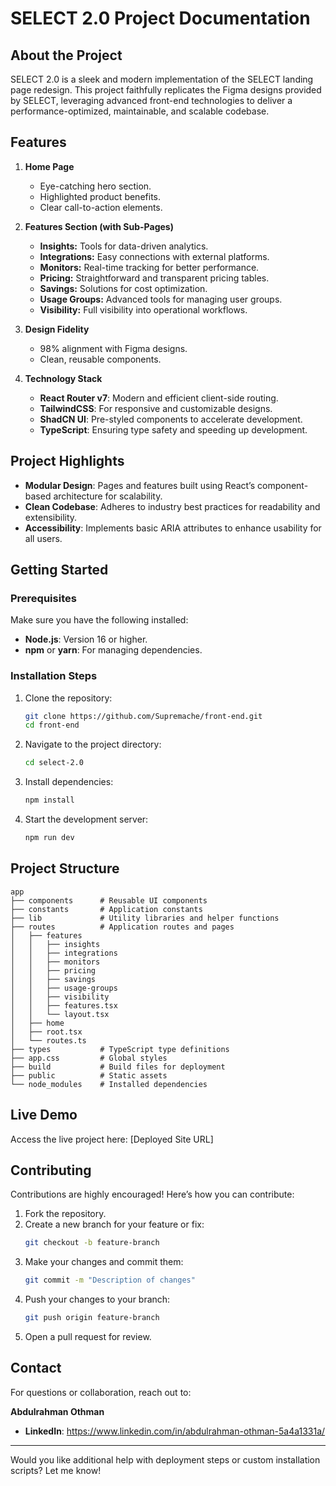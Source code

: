 # SELECT 2.0 Project Documentation

## About the Project

SELECT 2.0 is a sleek and modern implementation of the SELECT landing page redesign. This project faithfully replicates the Figma designs provided by SELECT, leveraging advanced front-end technologies to deliver a performance-optimized, maintainable, and scalable codebase.

## Features

1. **Home Page**
   - Eye-catching hero section.
   - Highlighted product benefits.
   - Clear call-to-action elements.

2. **Features Section (with Sub-Pages)**
   - **Insights:** Tools for data-driven analytics.
   - **Integrations:** Easy connections with external platforms.
   - **Monitors:** Real-time tracking for better performance.
   - **Pricing:** Straightforward and transparent pricing tables.
   - **Savings:** Solutions for cost optimization.
   - **Usage Groups:** Advanced tools for managing user groups.
   - **Visibility:** Full visibility into operational workflows.

3. **Design Fidelity**
   - 98% alignment with Figma designs.
   - Clean, reusable components.

4. **Technology Stack**
   - **React Router v7**: Modern and efficient client-side routing.
   - **TailwindCSS**: For responsive and customizable designs.
   - **ShadCN UI**: Pre-styled components to accelerate development.
   - **TypeScript**: Ensuring type safety and speeding up development.

## Project Highlights

- **Modular Design**: Pages and features built using React’s component-based architecture for scalability.
- **Clean Codebase**: Adheres to industry best practices for readability and extensibility.
- **Accessibility**: Implements basic ARIA attributes to enhance usability for all users.

## Getting Started

### Prerequisites

Make sure you have the following installed:
- **Node.js**: Version 16 or higher.
- **npm** or **yarn**: For managing dependencies.

### Installation Steps

1. Clone the repository:
   ```bash
   git clone https://github.com/Supremache/front-end.git
   cd front-end
   ```
2. Navigate to the project directory:
   ```bash
   cd select-2.0
   ```
3. Install dependencies:
   ```bash
   npm install
   ```
4. Start the development server:
   ```bash
   npm run dev
   ```

## Project Structure

```plaintext
app
├── components      # Reusable UI components
├── constants       # Application constants
├── lib             # Utility libraries and helper functions
├── routes          # Application routes and pages
│   ├── features
│   │   ├── insights
│   │   ├── integrations
│   │   ├── monitors
│   │   ├── pricing
│   │   ├── savings
│   │   ├── usage-groups
│   │   ├── visibility
│   │   ├── features.tsx
│   │   └── layout.tsx
│   ├── home
│   ├── root.tsx
│   └── routes.ts
├── types           # TypeScript type definitions
├── app.css         # Global styles
├── build           # Build files for deployment
├── public          # Static assets
└── node_modules    # Installed dependencies
```

## Live Demo

Access the live project here: [Deployed Site URL]

## Contributing

Contributions are highly encouraged! Here’s how you can contribute:

1. Fork the repository.
2. Create a new branch for your feature or fix:
   ```bash
   git checkout -b feature-branch
   ```
3. Make your changes and commit them:
   ```bash
   git commit -m "Description of changes"
   ```
4. Push your changes to your branch:
   ```bash
   git push origin feature-branch
   ```
5. Open a pull request for review.

## Contact

For questions or collaboration, reach out to:

**Abdulrahman Othman**
- **LinkedIn**: https://www.linkedin.com/in/abdulrahman-othman-5a4a1331a/

---

Would you like additional help with deployment steps or custom installation scripts? Let me know!


